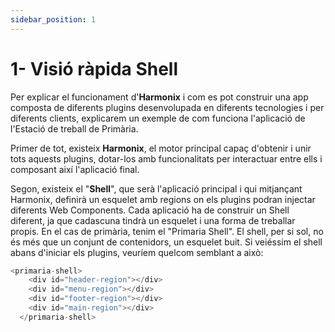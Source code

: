 ```yaml
---
sidebar_position: 1
---
```


# 1- Visió ràpida Shell

Per explicar el funcionament d'**Harmonix** i com es pot construir una app composta de diferents plugins desenvolupada en diferents tecnologies i per diferents clients, explicarem un exemple de com funciona l'aplicació de l'Estació de treball de Primària.

  

Primer de tot, existeix **Harmonix**, el motor principal capaç d'obtenir i unir tots aquests plugins, dotar-los amb funcionalitats per interactuar entre ells i composant així l'aplicació final.

  

Segon, existeix el "**Shell**", que serà l'aplicació principal i qui mitjançant Harmonix, definirà un esquelet amb regions on els plugins podran injectar diferents Web Components. Cada aplicació ha de construir un Shell diferent, ja que cadascuna tindrà un esquelet i una forma de treballar propis. En el cas de primària, tenim el "Primaria Shell". El shell, per si sol, no és més que un conjunt de contenidors, un esquelet buit. Si veiéssim el shell abans d'iniciar els plugins, veuríem quelcom semblant a això:

  

```typescript
<primaria-shell>
    <div id="header-region"></div>
    <div id="menu-region"></div>
    <div id="footer-region"></div>
    <div id="main-region"></div>
  </primaria-shell>
```